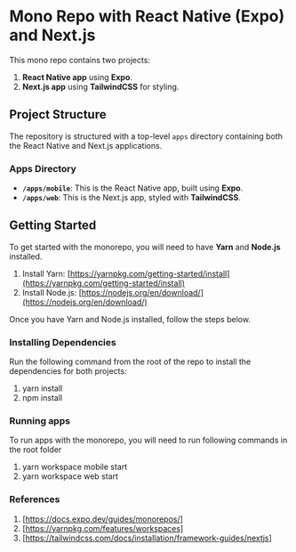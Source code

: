 # Mono Repo with React Native (Expo) and Next.js

This mono repo contains two projects:

1. **React Native app** using **Expo**.
2. **Next.js app** using **TailwindCSS** for styling.

## Project Structure

The repository is structured with a top-level `apps` directory containing both the React Native and Next.js applications.


### Apps Directory

- **`/apps/mobile`**: This is the React Native app, built using **Expo**.
- **`/apps/web`**: This is the Next.js app, styled with **TailwindCSS**.

## Getting Started

To get started with the monorepo, you will need to have **Yarn** and **Node.js** installed.

1. Install Yarn: [https://yarnpkg.com/getting-started/install](https://yarnpkg.com/getting-started/install)
2. Install Node.js: [https://nodejs.org/en/download/](https://nodejs.org/en/download/)

Once you have Yarn and Node.js installed, follow the steps below.

### Installing Dependencies

Run the following command from the root of the repo to install the dependencies for both projects:

1. yarn install
2. npm install

### Running apps

To run apps with the monorepo, you will need to run following commands in the root folder

1. yarn workspace mobile start
2. yarn workspace web start

### References

1. [https://docs.expo.dev/guides/monorepos/]
2. [https://yarnpkg.com/features/workspaces]
3. [https://tailwindcss.com/docs/installation/framework-guides/nextjs]
